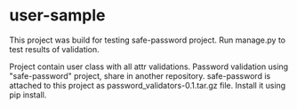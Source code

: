 # user-sample
This project was build for testing safe-password project.
Run manage.py to test results of validation. 

Project contain user class with all attr validations. 
Password validation using "safe-password" project, 
share in another repository. 
safe-password is attached to this project as password_validators-0.1.tar.gz file.
Install it using pip install.

